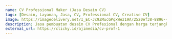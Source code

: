 ```yaml
---
name: CV Professional Maker (Jasa Desain CV)
tags: [Desain, Layanan, Jasa, CV, Professional CV, Creative CV]
image: https://imagedelivery.net/I_EC-Jc9ZMucGPqxWez19A/2520ef38-8896-4b69-a403-04933d1a9500/public
description: Jasa pembuatan desain CV Profesional dengan harga terjangkau
external_url: https://clicky.id/ajimedia/cv-prof-1
---
```

